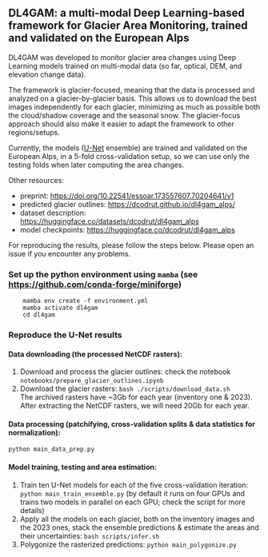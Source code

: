 ## DL4GAM: a multi-modal Deep Learning-based framework for Glacier Area Monitoring, trained and validated on the European Alps

DL4GAM was developed to monitor glacier area changes using Deep Learning models trained on multi-modal data (so far, optical, DEM, and elevation change data).

The framework is glacier-focused, meaning that the data is processed and analyzed on a glacier-by-glacier basis. This allows us to download the best images independently for each glacier, minimizing as much as possible both the cloud/shadow coverage and the seasonal snow. The glacier-focus approach should also make it easier to adapt the framework to other regions/setups.

Currently, the models ([U-Net](https://arxiv.org/abs/1505.04597) ensemble) are trained and validated on the European Alps, in a 5-fold cross-validation setup, so we can use only the testing folds when later computing the area changes. 

Other resources:
- preprint: https://doi.org/10.22541/essoar.173557607.70204641/v1
- predicted glacier outlines: https://dcodrut.github.io/dl4gam_alps/
- dataset description: https://huggingface.co/datasets/dcodrut/dl4gam_alps
- model checkpoints: https://huggingface.co/dcodrut/dl4gam_alps

For reproducing the results, please follow the steps below. Please open an issue if you encounter any problems.

### Set up the python environment using `mamba` (see https://github.com/conda-forge/miniforge)
```shell
    mamba env create -f environment.yml
    mamba activate dl4gam
    cd dl4gam
```

### Reproduce the U-Net results
#### Data downloading (the processed NetCDF rasters):
1. Download and process the glacier outlines: check the notebook `notebooks/prepare_glacier_outlines.ipynb` 
2. Download the glacier rasters: `bash ./scripts/download_data.sh`  
   The archived rasters have ~3Gb for each year (inventory one & 2023). After extracting the NetCDF rasters, we will need 20Gb for each year.

#### Data processing (patchifying, cross-validation splits & data statistics for normalization): 
`python main_data_prep.py`

#### Model training, testing and area estimation:
1. Train ten U-Net models for each of the five cross-validation iteration: `python main_train_ensemble.py`
(by default it runs on four GPUs and trains two models in parallel on each GPU; check the script for more details)
2. Apply all the models on each glacier, both on the inventory images and the 2023 ones, stack the ensemble predictions & estimate the areas and their uncertainties: `bash scripts/infer.sh`
3. Polygonize the rasterized predictions: `python main_polygonize.py`
